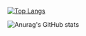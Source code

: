 [![Top Langs](https://github-readme-stats.vercel.app/api/top-langs/?username=daehwan0307&layout=compact)](https://github.com/daehwan0307/github-readme-stats)

![Anurag's GitHub stats](https://github-readme-stats.vercel.app/api?username=daehwan0307&show_icons=true&theme=radical)
